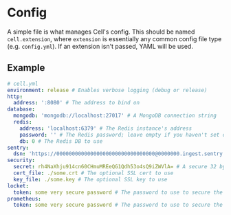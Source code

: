 # Config

A simple file is what manages Cell's config. This should be named `cell.extension`, where `extension` is essentially any common config file type (e.g. `config.yml`). If an extension isn't passed, YAML will be used.

## Example

```yaml
# cell.yml
environment: release # Enables verbose logging (debug or release)
http:
  address: ':8080' # The address to bind on
database:
  mongodb: 'mongodb://localhost:27017' # A MongoDB connection string
  redis:
    address: 'localhost:6379' # The Redis instance's address
    password: '' # The Redis password; leave empty if you haven't set one
    db: 0 # The Redis DB to use
sentry:
  dsn: 'https://00000000000000000000000000000000@0000000.ingest.sentry.io/0000000' # The optional Sentry DSN to use
security:
  secret: rh4NaXhju914cn60CHmuMREeQG1Qdh53o4sQ9iZWVlA= # A secure 32 byte key; try `openssl rand -base64 32`
  cert_file: ./some.crt # The optional SSL cert to use
  key_file: ./some.key # The optional SSL key to use
locket:
  token: some very secure password # The password to use to secure the `/lockets` endpoint
prometheus:
  token: some very secure password # The password to use to secure the `/metrics` endpoint
```